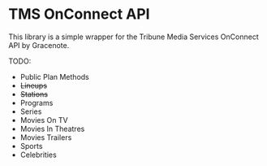 # TMS OnConnect API

This library is a simple wrapper for the Tribune Media Services OnConnect API by Gracenote.


TODO:
- Public Plan Methods
- ~~Lineups~~
- ~~Stations~~
- Programs
- Series
- Movies On TV
- Movies In Theatres
- Movies Trailers
- Sports
- Celebrities
